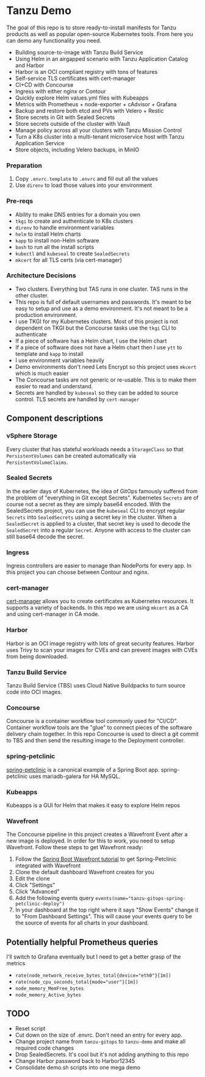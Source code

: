 # Tanzu Demo
The goal of this repo is to store ready-to-install manifests for Tanzu products as well as popular open-source Kubernetes tools. From here you can demo any functionality you need.

* Building source-to-image with Tanzu Build Service
* Using Helm in an airgapped scenario with Tanzu Application Catalog and Harbor
* Harbor is an OCI compliant registry with tons of features
* Self-service TLS certificates with cert-manager
* CI+CD with Concourse
* Ingress with either nginx or Contour
* Quickly explore Helm values.yml files with Kubeapps
* Metrics with Prometheus + node-exporter + cAdvisor + Grafana
* Backup and restore both etcd and PVs with Velero + Restic
* Store secrets in Git with Sealed Secrets
* Store secrets outside of the cluster with Vault
* Manage policy across all your clusters with Tanzu Mission Control
* Turn a K8s cluster into a multi-tenant microservice host with Tanzu Application Service
* Store objects, including Velero backups, in MinIO


### Preparation
1. Copy `.envrc.template` to `.envrc` and fill out all the values
1. Use `direnv` to load those values into your environment

### Pre-reqs
* Ability to make DNS entries for a domain you own
* `tkgi` to create and authenticate to K8s clusters
* `direnv` to handle environment variables
* `helm` to install Helm charts
* `kapp` to install non-Helm software
* `bash` to run all the install scripts
* `kubectl` and `kubeseal` to create `SealedSecrets`
* `mkcert` for all TLS certs (via cert-manager)

### Architecture Decisions
* Two clusters. Everything but TAS runs in one cluster. TAS runs in the other cluster.
* This repo is full of default usernames and passwords. It's meant to be easy to setup and use as a demo environment. It's not meant to be a production environment. 
* I use TKGI for my Kubernetes clusters. Most of this project is not dependent on TKGI but the Concourse tasks use the `tkgi` CLI to authenticate
* If a piece of software has a Helm chart, I use the Helm chart
* If a piece of software does not have a Helm chart then I use `ytt` to template and `kapp` to install
* I use environment variables heavily
* Demo environments don't need Lets Encrypt so this project uses `mkcert` which is much easier
* The Concourse tasks are not generic or re-usable. This is to make them easier to read and understand.
* Secrets are handled by `kubeseal` so they can be added to source control. TLS secrets are handled by `cert-manager`



## Component descriptions

### vSphere Storage
Every cluster that has stateful workloads needs a `StorageClass` so that `PersistentVolumes` can be created automatically via `PersistentVolumeClaims`. 

### Sealed Secrets
In the earlier days of Kubernetes, the idea of GitOps famously suffered from the problem of "everything in Git except Secrets". Kubernetes `Secrets` are of course not a secret as they are simply base64 encoded. With the SealedSecrets project, you can use the `kubeseal` CLI to encrypt regular `Secrets` into `SealedSecrets` using a secret key in the cluster. When a `SealedSecret` is applied to a cluster, that secret key is used to decode the `SealedSecret` into a regular `Secret`. Anyone with access to the cluster can still base64 decode the secret.

### Ingress
Ingress controllers are easier to manage than NodePorts for every app. In this project you can choose between Contour and nginx.

### cert-manager
[cert-manager](https://cert-manager.io/docs/) allows you to create certificates as Kubernetes resources. It supports a variety of backends. In this repo we are using `mkcert` as a CA and using cert-manager in CA mode.

### Harbor
Harbor is an OCI image registry with lots of great security features. Harbor uses Trivy to scan your images for CVEs and can prevent images with CVEs from being downloaded.

### Tanzu Build Service
Tanzu Build Service (TBS) uses Cloud Native Buildpacks to turn source code into OCI images. 

### Concourse
Concourse is a container workflow tool commonly used for "CI/CD". Container workflow tools are the "glue" to connect pieces of the software delivery chain together. In this repo Concourse is used to direct a git commit to TBS and then send the resulting image to the Deployment controller.

### spring-petclinic
[spring-petclinic](https://github.com/techgnosis/spring-petclinic) is a canonical example of a Spring Boot app. spring-petclinic uses mariadb-galera for HA MySQL.

### Kubeapps
Kubeapps is a GUI for Helm that makes it easy to explore Helm repos

### Wavefront
The Concourse pipeline in this project creates a Wavefront Event after a new image is deployed. In order for this to work, you need to setup Wavefront. Follow these steps to get Wavefront ready:
1. Follow the [Spring Boot Wavefront tutorial](https://docs.wavefront.com/wavefront_springboot_tutorial.html) to get Spring-Petclinic integrated with Wavefront
1. Clone the default dashboard Wavefront creates for you
1. Edit the clone
1. Click "Settings"
1. Click "Advanced"
1. Add the following events query `events(name="tanzu-gitops-spring-petclinic-deploy")`
1. In your dashboard at the top right where it says "Show Events" change it to "From Dashboard Settings". This will cause your events query to be the source of events for all charts in your dashboard.


## Potentially helpful Prometheus queries
I'll switch to Grafana eventually but I need to get a better grasp of the metrics
* `rate(node_network_receive_bytes_total{device="eth0"}[1m])`
* `rate(node_cpu_seconds_total{mode="user"}[1m])`
* `node_memory_MemFree_bytes`
* `node_memory_Active_bytes`

## TODO
* Reset script
* Cut down on the size of .envrc. Don't need an entry for every app.
* Change project name from `tanzu-gitops` to `tanzu-demo` and make all required code changes
* Drop SealedSecrets. It's cool but it's not adding anything to this repo
* Change Harbor password back to Harbor12345
* Consolidate demo.sh scripts into one mega demo